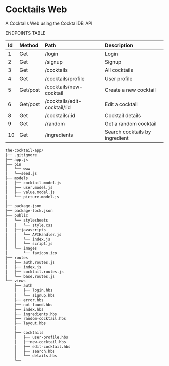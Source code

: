 # Cocktails Web

A Cocktails Web using the CocktailDB API

ENDPOINTS TABLE


| Id        | Method        | Path                               | Description                |
| :---      |     :---      |    :---                            |  :---                      |
| 1         | Get           | /login                             |    Login                   |
| 2         | Get           |  /signup                           |    Signup                  |
| 3         | Get           |  /cocktails                        |  All cocktails             |
| 4         | Get           |  /cocktails/profile                |  User profile              |
| 5         | Get/post      | /cocktails/new-cocktail            |   Create a new cocktail    |
| 6         |Get/post       |  /cocktails/edit-cocktail/:id      |   Edit a cocktail          |
| 8         |  Get          |   /cocktails/:id                   |  Cocktail details          |
| 9         |  Get          |   /random                          |  Get a random cocktail     |
| 10        |  Get          |  /ingredients                      |  Search cocktails by ingredient |
```bash
the-cocktail-app/
├── .gitignore
├── app.js
├── bin
│   └── www
│   └──seed.js
├── models
│   ├── cocktail-model.js
│   ├── user.model.js
│   ├── value.model.js
│   └── picture.model.js
│    
├── package.json
├── package-lock.json
├── public
│   └── stylesheets
│   │   └── style.css
│   ├──javascripts
│   │   └── APIHandler.js
│   │   └── index.js
│   │   └── script.js
│   └── images
│       └── favicon.ico
├── routes
│   ├── auth.routes.js
│   ├── index.js
│   ├── cocktail.routes.js
│   └── base.routes.js
└── views
    ├── auth
    │   ├── login.hbs
    │   └── signup.hbs
    ├── error.hbs
    ├── not-found.hbs
    ├── index.hbs
    ├── ingredients.hbs
    ├── random-cocktail.hbs
    ├── layout.hbs
    │
    ├── cocktails
    │   ├── user-profile.hbs
    │   ├──new-cocktail.hbs
    │   ├── edit-cocktail.hbs
    │   ├── search.hbs
    │   └── details.hbs                      
    └── 
```
